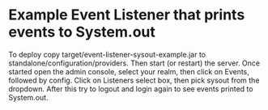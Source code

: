 Example Event Listener that prints events to System.out
=======================================================

To deploy copy target/event-listener-sysout-example.jar to standalone/configuration/providers. 
Then start (or restart) the server. Once started open the admin console, select your realm, then click on Events, 
followed by config. Click on Listeners select box, then pick sysout from the dropdown. After this try to logout and 
login again to see events printed to System.out.
